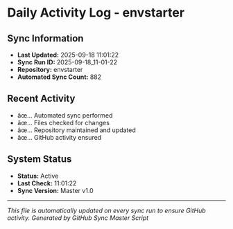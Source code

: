﻿# Daily Activity Log - envstarter

## Sync Information
- **Last Updated:** 2025-09-18 11:01:22
- **Sync Run ID:** 2025-09-18_11-01-22
- **Repository:** envstarter
- **Automated Sync Count:** 882

## Recent Activity
- âœ… Automated sync performed
- âœ… Files checked for changes
- âœ… Repository maintained and updated
- âœ… GitHub activity ensured

## System Status
- **Status:** Active
- **Last Check:** 11:01:22
- **Sync Version:** Master v1.0

---
*This file is automatically updated on every sync run to ensure GitHub activity.*
*Generated by GitHub Sync Master Script*

